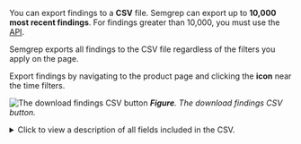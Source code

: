 You can export findings to a **CSV** file. Semgrep can export up to **10,000 most recent findings**. For findings greater than 10,000, you must use the [<i class="fas fa-external-link fa-xs"></i>API](https://semgrep.dev/api/v1/docs/).

Semgrep exports all findings to the CSV file regardless of the filters you apply on the page.

Export findings by navigating to the product page and clicking the **<i class="fa-regular fa-download"></i> icon** near the time filters.

![The download findings CSV button](/img/download-csv.png#md-width)
_**Figure**. The download findings CSV button._

<details>
<summary>Click to view a description of all fields included in the CSV.</summary>
| Field  | Description |
| -------  | ------ |
| Id | The unique ID number of the finding. |
| Rule name | The name of the rule.  |
| Product | The Semgrep product. Possible values are **Code**, **Supply Chain**, or **Secrets**.  |
| Severity | The finding's severity. Possible values are **Critical**, **High**, **Medium**, or **Low**.  |
| Status | The finding's triage status.   |
| Confidence | The finding's confidence. Possible values are **High**, **Medium**, or **Low**.  |
| Category | The finding's category, such as **best practices**, **security**, or **correctness**.  |
| Is pro rule | Boolean value that returns `TRUE` if the rule that generated the finding is a pro rule.    |
| Assistant triage result | Provides Semgrep Assistant's assessment. Possible values are `True positive` or `False positive`. These values appear only if Assistant is enabled.  |
| Assistant triage reason | A short AI-generated reason why Assistant thinks the finding is a true or false positive. These values appear only if Assistant is enabled.  |
| Assistant component | A descriptor, such as `API`, `Payments processing`, `Infrastructure`, that Assistant tags the finding with, based on the code's context.  |
| Repository name | The name of the repository where Semgrep found the finding.  |
| Repository URL | The repository URL.   |
| Line of code URL | The URL to the specific line of code where the finding match began. A finding may be several lines long. |
| Semgrep platform link  | A link to the finding's **Details** page in Semgrep AppSec Platform. |
| Created at | The time the finding was created in your timezone.  |
| Last Opened at | The time the finding was last opened. |
| Branch | The name of the branch where the finding was detected.  |
| Triaged at | The most recent time that the finding was triaged. |
| Triage comment | A triage comment created by the user.  |
| Triage reason | The reason why the finding was triaged, created by the user. |
| Rule description | The description of the rule. This is the same as the rule's `message` key.  |
</details>

